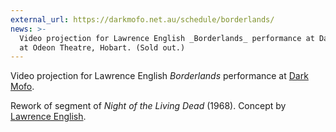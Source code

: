 ```yaml
---
external_url: https://darkmofo.net.au/schedule/borderlands/
news: >-
  Video projection for Lawrence English _Borderlands_ performance at Dark Mofo
  at Odeon Theatre, Hobart. (Sold out.)
---
```


Video projection for Lawrence English _Borderlands_ performance
at [Dark Mofo][].

Rework of segment of _Night of the Living Dead_ (1968). Concept by [Lawrence
English][].

[dark mofo]: https://darkmofo.net.au/schedule/borderlands/
[lawrence english]: http://www.lawrenceenglish.com/
